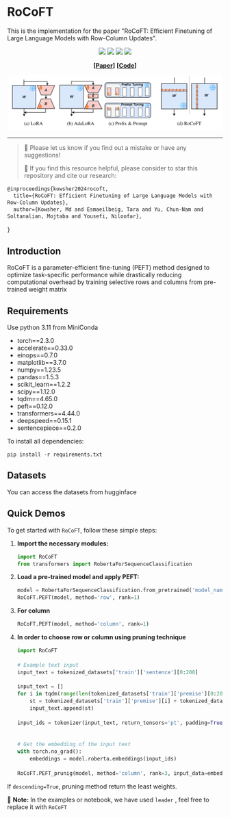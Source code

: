 # RoCoFT

This is the implementation for the paper "RoCoFT: Efficient Finetuning of Large Language Models with Row-Column Updates".



<div align="center">

![](https://img.shields.io/github/last-commit/Kowsher/RoCoFT?color=green)
![](https://img.shields.io/github/stars/Kowsher/RoCoFT?color=yellow)
![](https://img.shields.io/github/forks/Kowsher/RoCoFT?color=lightblue)
![](https://img.shields.io/badge/PRs-Welcome-green)

</div>

<div align="center">

**[<a href="https://arxiv.org/">Paper</a>]**
**[<a href="https://github.com/Kowsher/RoCoFT">Code</a>]**


</div>


<p align="center">

<img src="./figures/rocoft.png" width="570">

</p>

---
>
> 🙋 Please let us know if you find out a mistake or have any suggestions!
> 
> 🌟 If you find this resource helpful, please consider to star this repository and cite our research:

```
@inproceedings{kowsher2024rocoft,
  title={RoCoFT: Efficient Finetuning of Large Language Models with Row-Column Updates},
  author={Kowsher, Md and Esmaeilbeig, Tara and Yu, Chun-Nam and Soltanalian, Mojtaba and Yousefi, Niloofar},
  
}
```

## Introduction
 RoCoFT is a  parameter-efficient fine-tuning (PEFT) method designed to optimize task-specific performance while drastically reducing computational overhead by training selective rows and columns from pre-trained weight matrix




## Requirements
Use python 3.11 from MiniConda

- torch==2.3.0
- accelerate==0.33.0
- einops==0.7.0
- matplotlib==3.7.0
- numpy==1.23.5
- pandas==1.5.3
- scikit_learn==1.2.2
- scipy==1.12.0
- tqdm==4.65.0
- peft==0.12.0
- transformers==4.44.0
- deepspeed==0.15.1
- sentencepiece==0.2.0


To install all dependencies:
```
pip install -r requirements.txt
```

## Datasets
You can access the datasets from hugginface

## Quick Demos

To get started with `RoCoFT`, follow these simple steps:

1. **Import the necessary modules:**

    ```python
    import RoCoFT
    from transformers import RobertaForSequenceClassification
    ```

2. **Load a pre-trained model and apply PEFT:**

    ```python
    model = RobertaForSequenceClassification.from_pretrained('model_name')
    RoCoFT.PEFT(model, method='row', rank=1) 
    ```

3. **For column**

    ```python
    RoCoFT.PEFT(model, method='column', rank=1) 
    ```
4. **In order to choose row or column using pruning technique**

    ```python
    import RoCoFT
    
    # Example text input
    input_text = tokenized_datasets['train']['sentence'][0:200]
    
    input_text = []
    for i in tqdm(range(len(tokenized_datasets['train']['premise'][0:200]))):
        st = tokenized_datasets['train']['premise'][i] + tokenized_datasets['train']['hypothesis'][i]
        input_text.append(st)
       
    input_ids = tokenizer(input_text, return_tensors='pt', padding=True, truncation=True)['input_ids']
    
    
    # Get the embedding of the input text
    with torch.no_grad():
        embeddings = model.roberta.embeddings(input_ids)

    RoCoFT.PEFT_prunig(model, method='column', rank=3, input_data=embeddings, descending=False)
    ```

    
If `descending=True`, pruning method return the least weights. 

🚩 **Note:** In the examples or notebook, we have used `leader` ,  feel free to replace it with  `RoCoFT`

